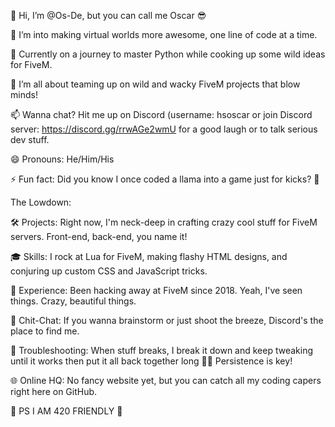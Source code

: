 👋 Hi, I’m @Os-De, but you can call me Oscar 😎

👀 I’m into making virtual worlds more awesome, one line of code at a time.

🌱 Currently on a journey to master Python while cooking up some wild ideas for FiveM.

💞️ I’m all about teaming up on wild and wacky FiveM projects that blow minds!

📫 Wanna chat? Hit me up on Discord (username: hsoscar or join Discord server: https://discord.gg/rrwAGe2wmU for a good laugh or to talk serious dev stuff.

😄 Pronouns: He/Him/His

⚡ Fun fact: Did you know I once coded a llama into a game just for kicks? 🦙

The Lowdown:

🛠️ Projects: Right now, I'm neck-deep in crafting crazy cool stuff for FiveM servers. Front-end, back-end, you name it!

🎓 Skills: I rock at Lua for FiveM, making flashy HTML designs, and conjuring up custom CSS and JavaScript tricks.

💼 Experience: Been hacking away at FiveM since 2018. Yeah, I've seen things. Crazy, beautiful things.

💬 Chit-Chat: If you wanna brainstorm or just shoot the breeze, Discord's the place to find me.

🔧 Troubleshooting: When stuff breaks, I break it down and keep tweaking until it works then put it all back together long 🚬💨 Persistence is key!

🌐 Online HQ: No fancy website yet, but you can catch all my coding capers right here on GitHub.

🌿 PS I AM 420 FRIENDLY 🌿
